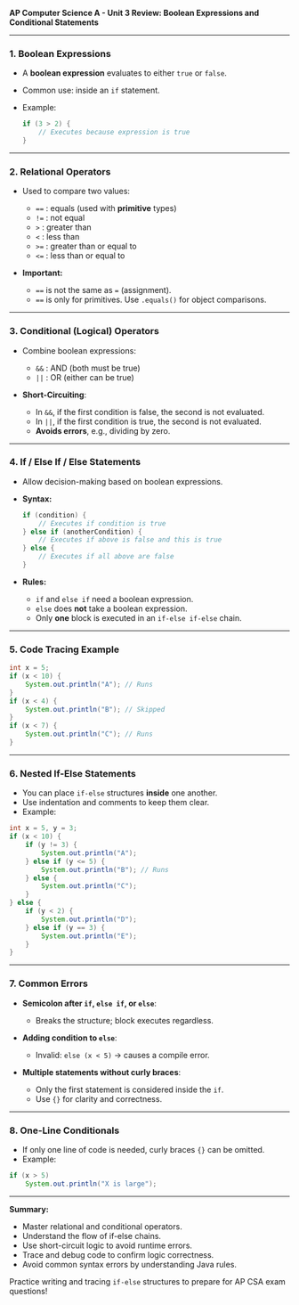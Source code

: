 **AP Computer Science A - Unit 3 Review: Boolean Expressions and Conditional Statements**

---

### 1. Boolean Expressions

* A **boolean expression** evaluates to either `true` or `false`.
* Common use: inside an `if` statement.
* Example:

  ```java
  if (3 > 2) {
      // Executes because expression is true
  }
  ```

---

### 2. Relational Operators

* Used to compare two values:

  * `==` : equals (used with **primitive** types)
  * `!=` : not equal
  * `>`  : greater than
  * `<`  : less than
  * `>=` : greater than or equal to
  * `<=` : less than or equal to
* **Important:**

  * `==` is not the same as `=` (assignment).
  * `==` is only for primitives. Use `.equals()` for object comparisons.

---

### 3. Conditional (Logical) Operators

* Combine boolean expressions:

  * `&&` : AND (both must be true)
  * `||` : OR (either can be true)
* **Short-Circuiting**:

  * In `&&`, if the first condition is false, the second is not evaluated.
  * In `||`, if the first condition is true, the second is not evaluated.
  * **Avoids errors**, e.g., dividing by zero.

---

### 4. If / Else If / Else Statements

* Allow decision-making based on boolean expressions.
* **Syntax:**

  ```java
  if (condition) {
      // Executes if condition is true
  } else if (anotherCondition) {
      // Executes if above is false and this is true
  } else {
      // Executes if all above are false
  }
  ```
* **Rules:**

  * `if` and `else if` need a boolean expression.
  * `else` does **not** take a boolean expression.
  * Only **one** block is executed in an `if-else if-else` chain.

---

### 5. Code Tracing Example

```java
int x = 5;
if (x < 10) {
    System.out.println("A"); // Runs
}
if (x < 4) {
    System.out.println("B"); // Skipped
}
if (x < 7) {
    System.out.println("C"); // Runs
}
```

---

### 6. Nested If-Else Statements

* You can place `if-else` structures **inside** one another.
* Use indentation and comments to keep them clear.
* Example:

```java
int x = 5, y = 3;
if (x < 10) {
    if (y != 3) {
        System.out.println("A");
    } else if (y <= 5) {
        System.out.println("B"); // Runs
    } else {
        System.out.println("C");
    }
} else {
    if (y < 2) {
        System.out.println("D");
    } else if (y == 3) {
        System.out.println("E");
    }
}
```

---

### 7. Common Errors

* **Semicolon after `if`, `else if`, or `else`**:

  * Breaks the structure; block executes regardless.
* **Adding condition to `else`**:

  * Invalid: `else (x < 5)` → causes a compile error.
* **Multiple statements without curly braces**:

  * Only the first statement is considered inside the `if`.
  * Use `{}` for clarity and correctness.

---

### 8. One-Line Conditionals

* If only one line of code is needed, curly braces `{}` can be omitted.
* Example:

```java
if (x > 5)
    System.out.println("X is large");
```

---

**Summary:**

* Master relational and conditional operators.
* Understand the flow of if-else chains.
* Use short-circuit logic to avoid runtime errors.
* Trace and debug code to confirm logic correctness.
* Avoid common syntax errors by understanding Java rules.

Practice writing and tracing `if-else` structures to prepare for AP CSA exam questions!
